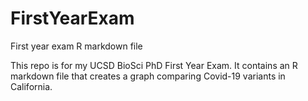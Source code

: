# FirstYearExam
First year exam R markdown file

This repo is for my UCSD BioSci PhD First Year Exam. 
It contains an R markdown file that creates a graph comparing Covid-19 variants in California.
